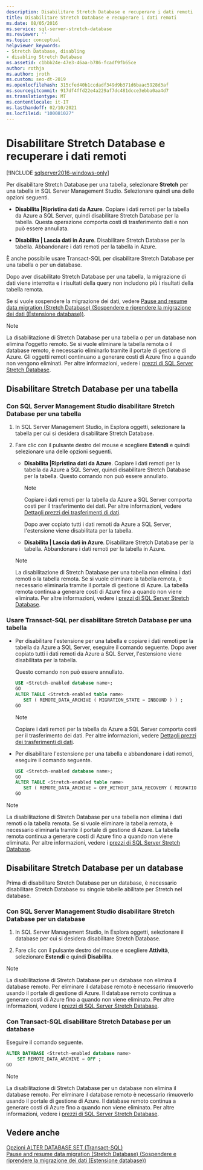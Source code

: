 ```yaml
---
description: Disabilitare Stretch Database e recuperare i dati remoti
title: Disabilitare Stretch Database e recuperare i dati remoti
ms.date: 08/05/2016
ms.service: sql-server-stretch-database
ms.reviewer: ''
ms.topic: conceptual
helpviewer_keywords:
- Stretch Database, disabling
- disabling Stretch Database
ms.assetid: c1bbb24e-47e3-46aa-b786-fcadf9fb65ce
author: rothja
ms.author: jroth
ms.custom: seo-dt-2019
ms.openlocfilehash: 315cfed40b1ccdadf349d9b371d6baac5928d3af
ms.sourcegitcommit: 917df4ffd22e4a229af7dc481dcce3ebba0aa4d7
ms.translationtype: MT
ms.contentlocale: it-IT
ms.lasthandoff: 02/10/2021
ms.locfileid: "100081027"
---
```

# <a name="disable-stretch-database-and-bring-back-remote-data"></a>Disabilitare Stretch Database e recuperare i dati remoti
[!INCLUDE [sqlserver2016-windows-only](../../includes/applies-to-version/sqlserver2016-windows-only.md)]


  Per disabilitare Stretch Database per una tabella, selezionare **Stretch** per una tabella in SQL Server Management Studio. Selezionare quindi una delle opzioni seguenti.  
  
-   **Disabilita |Ripristina dati da Azure**. Copiare i dati remoti per la tabella da Azure a SQL Server, quindi disabilitare Stretch Database per la tabella. Questa operazione comporta costi di trasferimento dati e non può essere annullata.  
  
-   **Disabilita | Lascia dati in Azure**. Disabilitare Stretch Database per la tabella.  Abbandonare i dati remoti per la tabella in Azure.  
  
 È anche possibile usare Transact-SQL per disabilitare Stretch Database per una tabella o per un database.  
  
 Dopo aver disabilitato Stretch Database per una tabella, la migrazione di dati viene interrotta e i risultati della query non includono più i risultati della tabella remota.  
  
 Se si vuole sospendere la migrazione dei dati, vedere [Pause and resume data migration &#40;Stretch Database&#41; (Sospendere e riprendere la migrazione dei dati (Estensione database))](../../sql-server/stretch-database/pause-and-resume-data-migration-stretch-database.md).  
  
> [!NOTE]
> La disabilitazione di Stretch Database per una tabella o per un database non elimina l'oggetto remoto. Se si vuole eliminare la tabella remota o il database remoto, è necessario eliminarlo tramite il portale di gestione di Azure. Gli oggetti remoti continuano a generare costi di Azure fino a quando non vengono eliminati. Per altre informazioni, vedere i [prezzi di SQL Server Stretch Database](https://azure.microsoft.com/pricing/details/sql-server-stretch-database/).  
  
## <a name="disable-stretch-database-for-a-table"></a>Disabilitare Stretch Database per una tabella  
  
### <a name="use-sql-server-management-studio-to-disable-stretch-database-for-a-table"></a>Con SQL Server Management Studio disabilitare Stretch Database per una tabella  
  
1.  In SQL Server Management Studio, in Esplora oggetti, selezionare la tabella per cui si desidera disabilitare Stretch Database.  
  
2.  Fare clic con il pulsante destro del mouse e scegliere **Estendi** e quindi selezionare una delle opzioni seguenti.  
  
    -   **Disabilita |Ripristina dati da Azure**. Copiare i dati remoti per la tabella da Azure a SQL Server, quindi disabilitare Stretch Database per la tabella. Questo comando non può essere annullato.  
  
        > [!NOTE]
        > Copiare i dati remoti per la tabella da Azure a SQL Server comporta costi per il trasferimento dei dati. Per altre informazioni, vedere [Dettagli prezzi dei trasferimenti di dati](https://azure.microsoft.com/pricing/details/data-transfers/).  
  
         Dopo aver copiato tutti i dati remoti da Azure a SQL Server, l'estensione viene disabilitata per la tabella.  
  
    -   **Disabilita | Lascia dati in Azure**. Disabilitare Stretch Database per la tabella.  Abbandonare i dati remoti per la tabella in Azure.  
  
    > [!NOTE]
    > La disabilitazione di Stretch Database per una tabella non elimina i dati remoti o la tabella remota. Se si vuole eliminare la tabella remota, è necessario eliminarla tramite il portale di gestione di Azure. La tabella remota continua a generare costi di Azure fino a quando non viene eliminata. Per altre informazioni, vedere i [prezzi di SQL Server Stretch Database](https://azure.microsoft.com/pricing/details/sql-server-stretch-database/).  
  
### <a name="use-transact-sql-to-disable-stretch-database-for-a-table"></a>Usare Transact-SQL per disabilitare Stretch Database per una tabella  
  
-   Per disabilitare l'estensione per una tabella e copiare i dati remoti per la tabella da Azure a SQL Server, eseguire il comando seguente. Dopo aver copiato tutti i dati remoti da Azure a SQL Server, l'estensione viene disabilitata per la tabella.

    Questo comando non può essere annullato.  
  
    ```sql  
    USE <Stretch-enabled database name>;
    GO
    ALTER TABLE <Stretch-enabled table name>  
       SET ( REMOTE_DATA_ARCHIVE ( MIGRATION_STATE = INBOUND ) ) ; 
    GO 
    ```  
  
    > [!NOTE]
    > Copiare i dati remoti per la tabella da Azure a SQL Server comporta costi per il trasferimento dei dati. Per altre informazioni, vedere [Dettagli prezzi dei trasferimenti di dati](https://azure.microsoft.com/pricing/details/data-transfers/).    
  
-   Per disabilitare l'estensione per una tabella e abbandonare i dati remoti, eseguire il comando seguente.  
  
    ```sql  
    USE <Stretch-enabled database name>;
    GO
    ALTER TABLE <Stretch-enabled table name>  
       SET ( REMOTE_DATA_ARCHIVE = OFF_WITHOUT_DATA_RECOVERY ( MIGRATION_STATE = PAUSED ) ) ; 
    GO
    ```  
  
> [!NOTE]
> La disabilitazione di Stretch Database per una tabella non elimina i dati remoti o la tabella remota. Se si vuole eliminare la tabella remota, è necessario eliminarla tramite il portale di gestione di Azure. La tabella remota continua a generare costi di Azure fino a quando non viene eliminata. Per altre informazioni, vedere i [prezzi di SQL Server Stretch Database](https://azure.microsoft.com/pricing/details/sql-server-stretch-database/).  
  
## <a name="disable-stretch-database-for-a-database"></a>Disabilitare Stretch Database per un database  
 Prima di disabilitare Stretch Database per un database, è necessario disabilitare Stretch Database su singole tabelle abilitate per Stretch nel database.  
  
### <a name="use-sql-server-management-studio-to-disable-stretch-database-for-a-database"></a>Con SQL Server Management Studio disabilitare Stretch Database per un database  
  
1.  In SQL Server Management Studio, in Esplora oggetti, selezionare il database per cui si desidera disabilitare Stretch Database.  
  
2.  Fare clic con il pulsante destro del mouse e scegliere **Attività**, selezionare **Estendi** e quindi **Disabilita**.  
  
> [!NOTE]
> La disabilitazione di Stretch Database per un database non elimina il database remoto. Per eliminare il database remoto è necessario rimuoverlo usando il portale di gestione di Azure. Il database remoto continua a generare costi di Azure fino a quando non viene eliminato. Per altre informazioni, vedere i [prezzi di SQL Server Stretch Database](https://azure.microsoft.com/pricing/details/sql-server-stretch-database/).  
  
### <a name="use-transact-sql-to-disable-stretch-database-for-a-database"></a>Con Transact-SQL disabilitare Stretch Database per un database  
 Eseguire il comando seguente.  
  
```sql  
ALTER DATABASE <Stretch-enabled database name>  
    SET REMOTE_DATA_ARCHIVE = OFF ;  
GO 
```  
  
> [!NOTE]
> La disabilitazione di Stretch Database per un database non elimina il database remoto. Per eliminare il database remoto è necessario rimuoverlo usando il portale di gestione di Azure. Il database remoto continua a generare costi di Azure fino a quando non viene eliminato. Per altre informazioni, vedere i [prezzi di SQL Server Stretch Database](https://azure.microsoft.com/pricing/details/sql-server-stretch-database/).  
  
## <a name="see-also"></a>Vedere anche  
 [Opzioni ALTER DATABASE SET &#40;Transact-SQL&#41;](../../t-sql/statements/alter-database-transact-sql-set-options.md)   
 [Pause and resume data migration &#40;Stretch Database&#41; (Sospendere e riprendere la migrazione dei dati (Estensione database))](../../sql-server/stretch-database/pause-and-resume-data-migration-stretch-database.md)  
  
  
